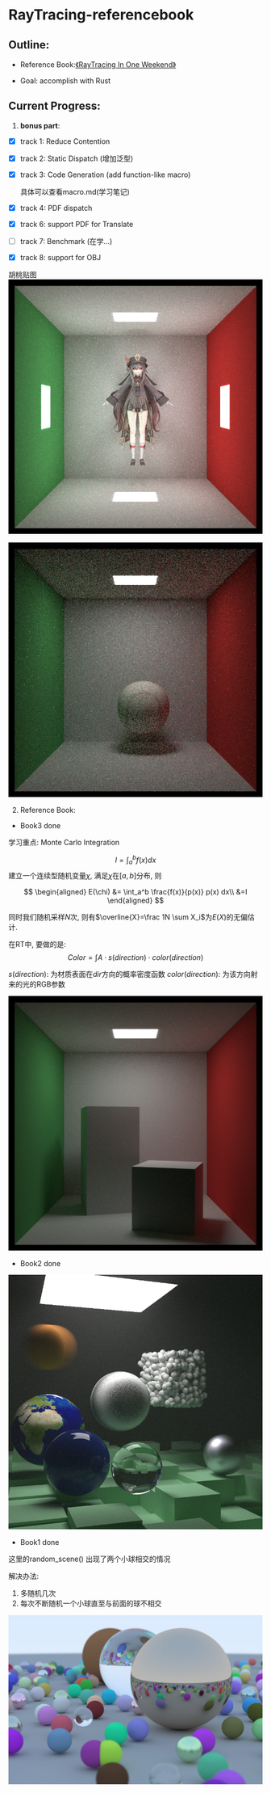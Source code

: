 # RayTracing-referencebook

## Outline:

- Reference Book:[《RayTracing In One Weekend》](https://raytracing.github.io/)

- Goal: accomplish with Rust 

## Current Progress: 

1. **bonus part**:

- [x] track 1: Reduce Contention
- [x] track 2: Static Dispatch (增加泛型)
- [x] track 3: Code Generation (add function-like macro)
        
    具体可以查看macro.md(学习笔记)
- [x] track 4: PDF dispatch
- [x] track 6: support PDF for Translate
- [ ] track 7: Benchmark (在学...)
- [x] track 8: support for OBJ 

胡桃贴图
![](output/hutao.jpg)

![](output/baseball.jpg)

2. Reference Book:

- Book3 done

学习重点: Monte Carlo Integration

$$
    I = \int_a^b f(x) dx
$$
建立一个连续型随机变量$\chi$, 满足$\chi$在$[a,b]$分布, 则

$$
\begin{aligned}
E(\chi) &= \int_a^b \frac{f(x)}{p(x)} p(x) dx\\
&=I
\end{aligned}
$$

同时我们随机采样$N$次, 则有$\overline{X}=\frac 1N \sum X_i$为$E(X)$的无偏估计.


在RT中, 要做的是:
$$
Color = \int A \cdot s(direction) \cdot color(direction)
$$

$s(direction)$: 为材质表面在$dir$方向的概率密度函数
$color(direction)$: 为该方向射来的光的RGB参数


![](output/book3.jpg)


- Book2 done

![](output/book2.jpg)

- Book1 done

这里的random_scene() 出现了两个小球相交的情况

解决办法:
1. 多随机几次
2. 每次不断随机一个小球直至与前面的球不相交

![](output/book1.jpg)
